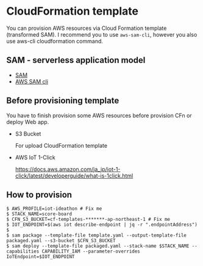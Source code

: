 CloudFormation template
===

You can provision AWS resources via Cloud Formation template (transformed SAM).
I recommend you to use `aws-sam-cli`, however you also use aws-cli cloudformation command.


## SAM - serverless application model

- [SAM](https://github.com/awslabs/serverless-application-model)
- [AWS SAM cli](https://github.com/awslabs/aws-sam-cli)

## Before provisioning template

You have to finish provision some AWS resources before provision CFn or deploy Web app.

- S3 Bucket

    For upload CloudFormation template

- AWS IoT 1-Click

    https://docs.aws.amazon.com/ja_jp/iot-1-click/latest/developerguide/what-is-1click.html

## How to provision

```console
$ AWS_PROFILE=iot-ideathon # Fix me
$ STACK_NAME=score-board
$ CFN_S3_BUCKET=cf-templates-*******-ap-northeast-1 # Fix me
$ IOT_ENDPOINT=$(aws iot describe-endpoint | jq -r ".endpointAddress")
$ 
$ sam package --template-file template.yaml --output-template-file packaged.yaml --s3-bucket $CFN_S3_BUCKET
$ sam deploy --template-file packaged.yaml --stack-name $STACK_NAME --capabilities CAPABILITY_IAM --parameter-overrides IoTEndpoint=$IOT_ENDPOINT
```